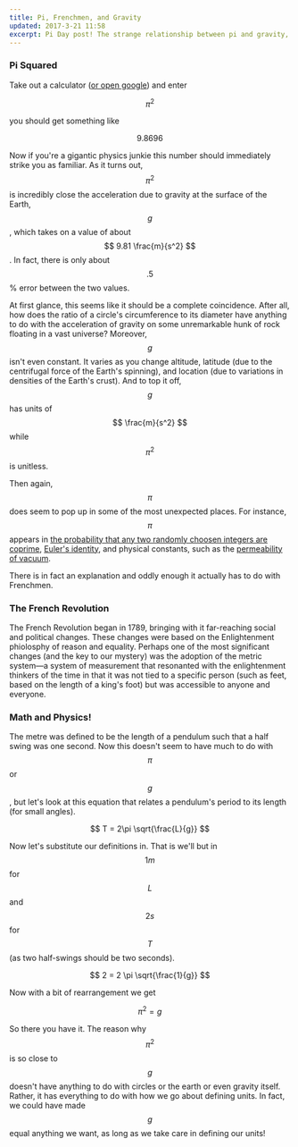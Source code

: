 ```yaml
---
title: Pi, Frenchmen, and Gravity
updated: 2017-3-21 11:58
excerpt: Pi Day post! The strange relationship between pi and gravity, and how the French caused it
---
```


### Pi Squared

Take out a calculator ([or open google](https://www.google.com/search?q=pi+squared&oq=pi+squared&aqs=chrome..69i57j69i59j69i61l2j69i60.2193j0j1&sourceid=chrome&ie=UTF-8)) and enter 

$$ {\pi}^2 $$

you should get something like

$$ 9.8696 $$

Now if you're a gigantic physics junkie this number should immediately strike you as familiar. As it turns out, $$ \pi^2 $$ is incredibly close the acceleration due to gravity at the surface of the Earth, $$ g $$, which takes on a value of about $$ 9.81 \frac{m}{s^2} $$. In fact, there is only about $$ .5 $$% error between the two values.

At first glance, this seems like it should be a complete coincidence. After all, how does the ratio of a circle's circumference to its diameter have anything to do with the acceleration of gravity on some unremarkable hunk of rock floating in a vast universe? Moreover, $$ g $$ isn't even constant. It varies as you change altitude, latitude (due to the centrifugal force of the Earth's spinning), and location (due to variations in densities of the Earth's crust). And to top it off, $$ g $$ has units of $$ \frac{m}{s^2} $$ while $$ \pi^2 $$ is unitless.

Then again, $$ \pi $$ does seem to pop up in some of the most unexpected places. For instance, $$ \pi $$ appears in [the probability that any two randomly choosen integers are coprime](https://www.youtube.com/watch?v=RZBhSi_PwHU&t=639s), [Euler's identity](https://en.wikipedia.org/wiki/Euler's_identity), and physical constants, such as the [permeability of vacuum](https://en.wikipedia.org/wiki/Permeability_(electromagnetism)).

There is in fact an explanation and oddly enough it actually has to do with Frenchmen.

### The French Revolution

The French Revolution began in 1789, bringing with it far-reaching social and political changes. These changes were based on the Enlightenment phiolosphy of reason and equality. Perhaps one of the most significant changes (and the key to our mystery) was the adoption of the metric system—a system of measurement that resonanted with the enlightenment thinkers of the time in that it was not tied to a specific person (such as feet, based on the length of a king's foot) but was accessible to anyone and everyone.

### Math and Physics!

The metre was defined to be the length of a pendulum such that a half swing was one second. Now this doesn't seem to have much to do with $$ \pi $$ or $$ g $$, but let's look at this equation that relates a pendulum's period to its length (for small angles).

$$ T = 2\pi \sqrt{\frac{L}{g}} $$

Now let's substitute our definitions in. That is we'll but in $$ 1m $$ for $$ L $$ and $$ 2s $$ for $$ T $$ (as two half-swings should be two seconds).

$$ 2 = 2 \pi \sqrt{\frac{1}{g}} $$

Now with a bit of rearrangement we get

$$ \pi^2 = g $$

So there you have it. The reason why $$ \pi^2 $$ is so close to $$ g $$ doesn't have anything to do with circles or the earth or even gravity itself. Rather, it has everything to do with how we go about defining units. In fact, we could have made $$ g $$ equal anything we want, as long as we take care in defining our units!
